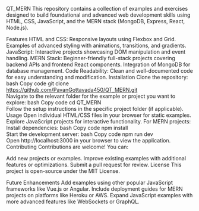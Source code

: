 
QT_MERN
This repository contains a collection of examples and exercises designed to build foundational and advanced web development skills using HTML, CSS, JavaScript, and the MERN stack (MongoDB, Express, React, Node.js).

Features
HTML and CSS:
Responsive layouts using Flexbox and Grid.
Examples of advanced styling with animations, transitions, and gradients.
JavaScript:
Interactive projects showcasing DOM manipulation and event handling.
MERN Stack:
Beginner-friendly full-stack projects covering backend APIs and frontend React components.
Integration of MongoDB for database management.
Code Readability:
Clean and well-documented code for easy understanding and modification.
Installation
Clone the repository:
bash
Copy code
git clone https://github.com/PavanGottavada450/QT_MERN.git  
Navigate to the relevant folder for the example or project you want to explore:
bash
Copy code
cd QT_MERN  
Follow the setup instructions in the specific project folder (if applicable).
Usage
Open individual HTML/CSS files in your browser for static examples.
Explore JavaScript projects for interactive functionality.
For MERN projects:
Install dependencies:
bash
Copy code
npm install  
Start the development server:
bash
Copy code
npm run dev  
Open http://localhost:3000 in your browser to view the application.
Contributing
Contributions are welcome! You can:

Add new projects or examples.
Improve existing examples with additional features or optimizations.
Submit a pull request for review.
License
This project is open-source under the MIT License.

Future Enhancements
Add examples using other popular JavaScript frameworks like Vue.js or Angular.
Include deployment guides for MERN projects on platforms like Heroku or AWS.
Expand JavaScript examples with more advanced features like WebSockets or GraphQL.
